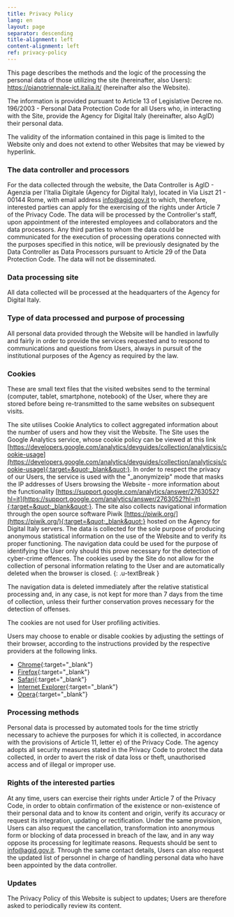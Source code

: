 ```yaml
---
title: Privacy Policy
lang: en
layout: page
separator: descending
title-alignment: left
content-alignment: left
ref: privacy-policy
---
```

This page describes the methods and the logic of the processing the personal data of those utilizing the site (hereinafter, also Users): https://pianotriennale-ict.italia.it/ (hereinafter also the Website).

The information is provided pursuant to Article 13 of Legislative Decree no. 196/2003 - Personal Data Protection Code for all Users who, in interacting with the Site, provide the Agency for Digital Italy (hereinafter, also AgID) their personal data.

The validity of the information contained in this page is limited to the Website only and does not extend to other Websites that may be viewed by hyperlink.

### The data controller and processors
For the data collected through the website, the Data Controller  is AgID - Agenzia per l&#39;Italia Digitale (Agency for Digital Italy), located in Via Liszt 21 - 00144 Rome, with email address [info@agid.gov.it](mailto:info@agid.gov.it) to which, therefore, interested parties can apply for the exercising of the rights under Article 7 of the Privacy Code.
The data will be processed by the Controller&#39;s staff, upon appointment of the interested employees and collaborators and the data processors. Any third parties to whom the data could be communicated for the execution of processing operations connected with the purposes specified in this notice, will be previously designated by the Data Controller as Data Processors pursuant to Article 29 of the Data Protection Code. The data will not be disseminated.

### Data processing site
All data collected will be processed at the headquarters of the Agency for Digital Italy.

### Type of data processed and purpose of processing 
All personal data provided through the Website will be handled in lawfully and fairly in order to provide the services requested and to respond to communications and questions from Users, always in pursuit of the institutional purposes of the Agency as required by the law.

### Cookies 
These are small text files that the visited websites send to the terminal (computer, tablet, smartphone, notebook) of the User, where they are stored before being re-transmitted to the same websites on subsequent visits.

The site utilises Cookie Analytics to collect aggregated information about the number of users and how they visit the Website. The Site uses the Google Analytics service, whose cookie policy can be viewed at this link [https://developers.google.com/analytics/devguides/collection/analyticsjs/cookie-usage](https://developers.google.com/analytics/devguides/collection/analyticsjs/cookie-usage){:target=&quot;_blank&quot;}. In order to respect the privacy of our Users, the service is used with the &quot;_anonymizeip&quot; mode that masks the IP addresses of Users browsing the Website - more information about the functionality [https://support.google.com/analytics/answer/2763052?hl=it](https://support.google.com/analytics/answer/2763052?hl=it){:target=&quot;_blank&quot;}. The site also collects navigational information through the open source software Piwik [https://piwik.org/](https://piwik.org/){:target=&quot;_blank&quot;} hosted on the Agency for Digital Italy  servers. The data is collected for the sole purpose of producing anonymous statistical information on the use of the Website and to verify its proper functioning. The navigation data could be used for the purpose of identifying the User only should this prove necessary for the detection of cyber-crime offences. The cookies used by the Site do not allow for the collection of personal information relating to the User and are automatically deleted when the browser is closed.
{: .u-textBreak }

The navigation data is deleted immediately after the relative statistical processing and, in any case, is not kept for more than 7 days from the time of collection, unless their further conservation proves necessary for the detection of offenses.

The cookies are not used for User profiling activities.

Users may choose to enable or disable cookies by adjusting the settings of their browser, according to the instructions provided by the respective providers at the following links.
- [Chrome](https://support.google.com/chrome/answer/95647?co=GENIE.Platform%3DDesktop&hl=it){:target="_blank"}
- [Firefox](https://support.mozilla.org/it/kb/Attivare%20e%20disattivare%20i%20cookie){:target="_blank"}
- [Safari](https://support.apple.com/it-it/HT201265){:target="_blank"}
- [Internet Explorer](https://support.microsoft.com/it-it/help/17442/windows-internet-explorer-delete-manage-cookies){:target="_blank"}
- [Opera](http://help.opera.com/Windows/10.00/it/cookies.html){:target="_blank"}

### Processing methods 
Personal data is processed by automated tools for the time strictly necessary to achieve the purposes for which it is collected, in accordance with the provisions of Article 11, letter e) of the Privacy Code. The agency adopts all security measures stated in the Privacy Code to protect the data collected, in order to avert the risk of data loss or theft, unauthorised access and of illegal or improper use.

### Rights of the interested parties
At any time, users can exercise their rights under Article 7 of the Privacy Code, in order to obtain confirmation of the existence or non-existence of their personal data and to know its content and origin, verify its accuracy or request its integration, updating or rectification. Under the same provision, Users can also request the cancellation, transformation into anonymous form or blocking of data processed in breach of the law, and in any way oppose its processing for legitimate reasons. Requests should be sent to [info@agid.gov.it](mailto:info@agid.gov.it). Through the same contact details, Users can also request the updated list of personnel in charge of handling personal data who have been appointed by the data controller.

### Updates 
The Privacy Policy of this Website is subject to updates; Users are therefore asked to periodically review its content.
